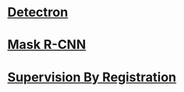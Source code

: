 # [Detectron](https://github.com/facebookresearch/Detectron)
# [Mask R-CNN](https://github.com/facebookresearch/maskrcnn-benchmark)
# [Supervision By Registration](https://github.com/facebookresearch/supervision-by-registration)
